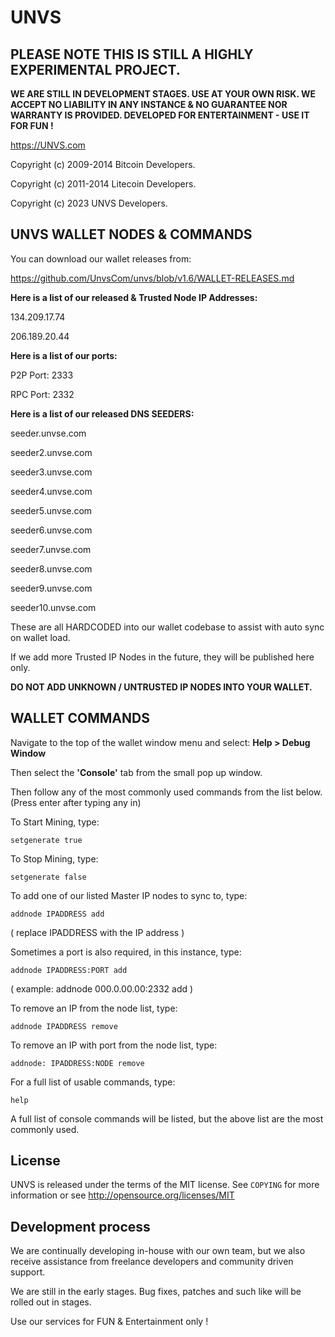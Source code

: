 UNVS 
=============

<b>PLEASE NOTE THIS IS STILL A HIGHLY EXPERIMENTAL PROJECT. 
----------------
WE ARE STILL IN DEVELOPMENT STAGES. USE AT YOUR OWN RISK. WE ACCEPT NO LIABILITY IN ANY INSTANCE & NO GUARANTEE NOR WARRANTY IS PROVIDED. DEVELOPED FOR ENTERTAINMENT - USE IT FOR FUN !</b>

https://UNVS.com

Copyright (c) 2009-2014 Bitcoin Developers.
 
Copyright (c) 2011-2014 Litecoin Developers.  

Copyright (c) 2023 UNVS Developers.

UNVS WALLET NODES & COMMANDS
----------------

You can download our wallet releases from:

https://github.com/UnvsCom/unvs/blob/v1.6/WALLET-RELEASES.md

**Here is a list of our released & Trusted Node IP Addresses:**

134.209.17.74

206.189.20.44



**Here is a list of our ports:**

P2P Port: 2333

RPC Port: 2332

**Here is a list of our released DNS SEEDERS:**

seeder.unvse.com

seeder2.unvse.com

seeder3.unvse.com

seeder4.unvse.com

seeder5.unvse.com

seeder6.unvse.com

seeder7.unvse.com

seeder8.unvse.com

seeder9.unvse.com

seeder10.unvse.com

These are all HARDCODED into our wallet codebase to assist with auto sync on wallet load.

If we add more Trusted IP Nodes in the future, they will be published here only.

**DO NOT ADD UNKNOWN / UNTRUSTED IP NODES INTO YOUR WALLET.**



WALLET COMMANDS
---------------

Navigate to the top of the wallet window menu and select:
**Help > Debug Window**

Then select the **'Console'** tab from the small pop up window.

Then follow any of the most commonly used commands from the list below. (Press enter after typing any in)

To Start Mining, type:

```
setgenerate true
```

To Stop Mining, type:

```
setgenerate false
```

To add one of our listed Master IP nodes to sync to, type:
```
addnode IPADDRESS add
```

( replace IPADDRESS with the IP address )


Sometimes a port is also required, in this instance, type:

```
addnode IPADDRESS:PORT add
```

( example:     addnode 000.0.00.00:2332 add )


To remove an IP from the node list, type:

```
addnode IPADDRESS remove
```
To remove an IP with port from the node list, type:

```
addnode: IPADDRESS:NODE remove
```

For a full list of usable commands, type: 

```
help
```

A full list of console commands will be listed, but the above list are the most commonly used.









License
-------

UNVS is released under the terms of the MIT license. See `COPYING` for more
information or see http://opensource.org/licenses/MIT

Development process
-------------------

We are continually developing in-house with our own team, but we also receive assistance from freelance developers and community driven support.

We are still in the early stages. Bug fixes, patches and such like will be rolled out in stages. 

Use our services for FUN & Entertainment only !
